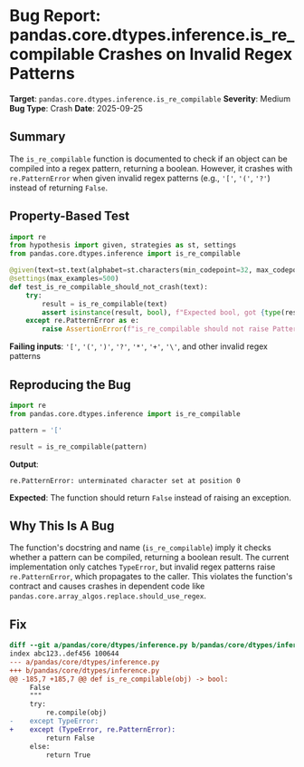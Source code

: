 # Bug Report: pandas.core.dtypes.inference.is_re_compilable Crashes on Invalid Regex Patterns

**Target**: `pandas.core.dtypes.inference.is_re_compilable`
**Severity**: Medium
**Bug Type**: Crash
**Date**: 2025-09-25

## Summary

The `is_re_compilable` function is documented to check if an object can be compiled into a regex pattern, returning a boolean. However, it crashes with `re.PatternError` when given invalid regex patterns (e.g., `'['`, `'('`, `'?'`) instead of returning `False`.

## Property-Based Test

```python
import re
from hypothesis import given, strategies as st, settings
from pandas.core.dtypes.inference import is_re_compilable

@given(text=st.text(alphabet=st.characters(min_codepoint=32, max_codepoint=126), min_size=1, max_size=20))
@settings(max_examples=500)
def test_is_re_compilable_should_not_crash(text):
    try:
        result = is_re_compilable(text)
        assert isinstance(result, bool), f"Expected bool, got {type(result)}"
    except re.PatternError as e:
        raise AssertionError(f"is_re_compilable should not raise PatternError for invalid patterns, but got: {e}")
```

**Failing inputs**: `'['`, `'('`, `')'`, `'?'`, `'*'`, `'+'`, `'\'`, and other invalid regex patterns

## Reproducing the Bug

```python
import re
from pandas.core.dtypes.inference import is_re_compilable

pattern = '['

result = is_re_compilable(pattern)
```

**Output**:
```
re.PatternError: unterminated character set at position 0
```

**Expected**: The function should return `False` instead of raising an exception.

## Why This Is A Bug

The function's docstring and name (`is_re_compilable`) imply it checks whether a pattern can be compiled, returning a boolean result. The current implementation only catches `TypeError`, but invalid regex patterns raise `re.PatternError`, which propagates to the caller. This violates the function's contract and causes crashes in dependent code like `pandas.core.array_algos.replace.should_use_regex`.

## Fix

```diff
diff --git a/pandas/core/dtypes/inference.py b/pandas/core/dtypes/inference.py
index abc123..def456 100644
--- a/pandas/core/dtypes/inference.py
+++ b/pandas/core/dtypes/inference.py
@@ -185,7 +185,7 @@ def is_re_compilable(obj) -> bool:
     False
     """
     try:
         re.compile(obj)
-    except TypeError:
+    except (TypeError, re.PatternError):
         return False
     else:
         return True
```